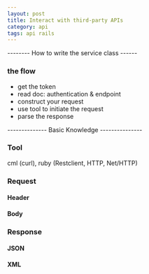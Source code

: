 ```yaml
---
layout: post
title: Interact with third-party APIs
category: api
tags: api rails
---
```


-------- How to write the service class ------
### the flow
- get the token
- read doc: authentication & endpoint
- construct your request
- use tool to initiate the request
- parse the response


-------------- Basic Knowledge ---------------
### Tool
cml (curl), ruby (Restclient, HTTP, Net/HTTP)
### Request
#### Header
#### Body
### Response
#### JSON
#### XML

